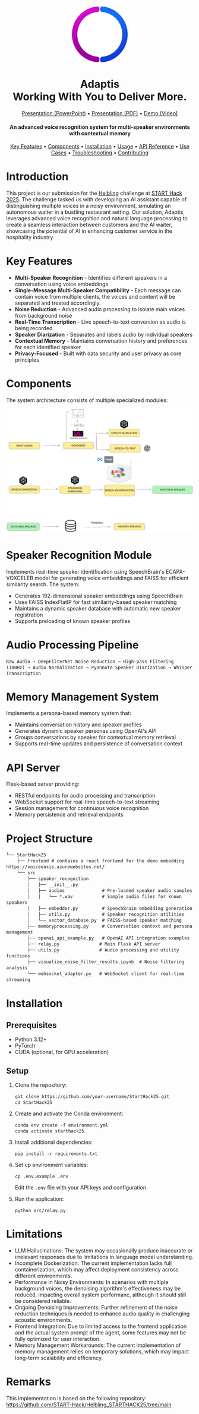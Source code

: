 <p align="center">
  <img src="img/logo.png" alt="Logo" width="150" height="150">
</p>
<h1 align="center">
  Adaptis <br>
  Working With You to Deliver More.
</h1>
<p align="center">
<a href="./INSPECT_Start_Hack_ADAPTIS.pptx">Presentation (PowerPoint)</a> •
<a href="./INSPECT_Start_Hack_ADAPTIS.pdf">Presentation (PDF)</a> •
<a href="./demo.mp4">Demo (Video)</a>
</p>

<h4 align="center">An advanced voice recognition system for multi-speaker environments with contextual memory</h4>

<p align="center">
  <a href="#key-features">Key Features</a> •
  <a href="#components">Components</a> •
  <a href="#installation">Installation</a> •
  <a href="#usage">Usage</a> •
  <a href="#api-reference">API Reference</a> •
  <a href="#use-cases">Use Cases</a> •
  <a href="#troubleshooting">Troubleshooting</a> •
  <a href="#contributing">Contributing</a>
</p>

# Introduction

This project is our submission for the [Helbling](https://www.helbling.ch/) challenge at [START Hack 2025](https://www.startglobal.org/start-hack/home/). The challenge tasked us with developing an AI assistant capable of distinguishing multiple voices in a noisy environment, simulating an autonomous waiter in a bustling restaurant setting. Our solution, Adaptis, leverages advanced voice recognition and natural language processing to create a seamless interaction between customers and the AI waiter, showcasing the potential of AI in enhancing customer service in the hospitality industry.

# Key Features

* **Multi-Speaker Recognition** - Identifies different speakers in a conversation using voice embeddings
* **Single-Message Multi-Speaker Compatibility** - Each message can contain voice from multiple clients, the voices and content will be separated and treated accordingly.
* **Noise Reduction** - Advanced audio processing to isolate main voices from background noise
* **Real-Time Transcription** - Live speech-to-text conversion as audio is being recorded
* **Speaker Diarization** - Separates and labels audio by individual speakers
* **Contextual Memory** - Maintains conversation history and preferences for each identified speaker
* **Privacy-Focused** - Built with data security and user privacy as core principles


# Components

The system architecture consists of multiple specialized modules:

![image](img/architecture.png)

# Speaker Recognition Module

Implements real-time speaker identification using SpeechBrain's ECAPA-VOXCELEB model for generating voice embeddings and FAISS for efficient similarity search. The system:
- Generates 192-dimensional speaker embeddings using SpeechBrain
- Uses FAISS IndexFlatIP for fast similarity-based speaker matching
- Maintains a dynamic speaker database with automatic new speaker registration
- Supports preloading of known speaker profiles

# Audio Processing Pipeline

```
Raw Audio → DeepFilterNet Noise Reduction → High-pass Filtering (100Hz) → Audio Normalization → Pyannote Speaker Diarization → Whisper Transcription
```

# Memory Management System

Implements a persona-based memory system that:
- Maintains conversation history and speaker profiles
- Generates dynamic speaker personas using OpenAI's API
- Groups conversations by speaker for contextual memory retrieval
- Supports real-time updates and persistence of conversation context

# API Server

Flask-based server providing:
- RESTful endpoints for audio processing and transcription
- WebSocket support for real-time speech-to-text streaming
- Session management for continuous voice recognition
- Memory persistence and retrieval endpoints

# Project Structure

```
└── StartHack25
    ├── frontend # contains a react frontend for the demo embedding https://voiceoasis.azurewebsites.net/
    └── src
        ├── speaker_recognition
        │   ├── __init__.py
        │   ├── audios              # Pre-loaded speaker audio samples
        │   │   └── *.wav           # Sample audio files for known speakers
        │   ├── embedder.py         # SpeechBrain embedding generation
        │   ├── utils.py            # Speaker recognition utilities
        │   └── vector_database.py  # FAISS-based speaker matching
        ├── memoryprocessing.py     # Conversation context and persona management
        ├── openai_api_example.py   # OpenAI API integration examples
        ├── relay.py               # Main Flask API server
        ├── utils.py               # Audio processing and utility functions
        ├── visualize_noise_filter_results.ipynb  # Noise filtering analysis
        └── websocket_adapter.py   # WebSocket client for real-time streaming
```

# Installation

## Prerequisites

- Python 3.12+
- PyTorch
- CUDA (optional, for GPU acceleration)

## Setup

1. Clone the repository:
   ```
   git clone https://github.com/your-username/StartHack25.git
   cd StartHack25
   ```

2. Create and activate the Conda environment:
   ```
   conda env create -f environment.yml
   conda activate starthack25
   ```

3. Install additional dependencies:
   ```
   pip install -r requirements.txt
   ```

4. Set up environment variables:
   ```
   cp .env.example .env
   ```
   Edit the `.env` file with your API keys and configuration.

5. Run the application:
   ```
   python src/relay.py
   ```

# Limitations

- LLM Hallucinations: The system may occasionally produce inaccurate or irrelevant responses due to limitations in language model understanding.
- Incomplete Dockerization: The current implementation lacks full containerization, which may affect deployment consistency across different environments.
- Performance in Noisy Environments: In scenarios with multiple background voices, the denoising algorithm's effectiveness may be reduced, impacting overall system performanc, although it should still be considered reliable.
- Ongoing Denoising Improvements: Further refinement of the noise reduction techniques is needed to enhance audio quality in challenging acoustic environments.
- Frontend Integration: Due to limited access to the frontend application and the actual system prompt of the agent, some features may not be fully optimized for user interaction.
- Memory Management Workarounds: The current implementation of memory management relies on temporary solutions, which may impact long-term scalability and efficiency.


# Remarks
This implementation is based on the following repository: https://github.com/START-Hack/Helbling_STARTHACK25/tree/main
